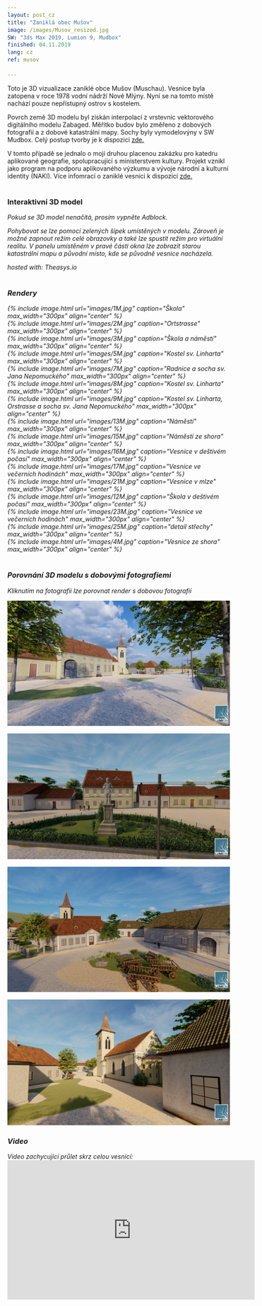 ```yaml
---
layout: post_cz
title: "Zaniklá obec Mušov"
image: /images/Musov_resized.jpg
SW: "3ds Max 2019, Lumion 9, Mudbox"
finished: 04.11.2019
lang: cz
ref: musov

---
```



Toto je 3D vizualizace zaniklé obce Mušov (Muschau). Vesnice byla zatopena v roce 1978 vodní nádrží Nové Mlýny. Nyní se na tomto místě nachází pouze nepřístupný ostrov s kostelem. 

Povrch země 3D modelu byl získán interpolací z vrstevnic vektorového digitálního modelu Zabaged. Měřítko budov bylo změřeno z dobových fotografií a z dobové katastrální mapy. Sochy byly vymodelovýny v SW Mudbox. Celý postup tvorby je k dispozici [zde.](https://drive.google.com/file/d/12U5Q1p-7OHgOtkkkM6P-GssGBlXoA1Ia/view?usp=sharing)

V tomto případě se jednalo o mojí druhou placenou zakázku pro katedru aplikované geografie, spolupracující s ministerstvem kultury. Projekt vznikl jako program na podporu aplikovaného výzkumu a vývoje národní a kulturní identity (NAKI). 
Více infomrací o zaniklé vesnici k dispozici [zde.](http://www.zaniklekrajiny.cz/atlas/modelova-uzemi/novomlynske-nadrze) 
<br><br>
<h3> Interaktivní 3D model </h3>
<i>Pokud se 3D model nenačítá, prosím vypněte Adblock.
<br>
    
Pohybovat se lze pomocí zelených šipek umístěných v modelu. Zároveň je možné zapnout režim celé obrazovky a také lze spustit režim pro virtuální realitu. V panelu umístěném v pravé části okna lze zobrazit starou katastrální mapu a původní místo, kde se původně vesnice nacházela.
<script async src="https://www.theasys.io/static/embed.js" data-theasys="vWEdS8mWRAgIomQAykG3TFmUqPPbpb" data-height="800"></script>
hosted with: Theasys.io
<br><br>
<h3> Rendery </h3>
{% include image.html url="images/1M.jpg" caption="Škola" max_width="300px" align="center" %}
<br>
{% include image.html url="images/2M.jpg" caption="Ortstrasse" max_width="300px" align="center" %}
<br>
{% include image.html url="images/3M.jpg" caption="Škola a náměstí" max_width="300px" align="center" %}
<br>
{% include image.html url="images/5M.jpg" caption="Kostel sv. Linharta" max_width="300px" align="center" %}
<br>
{% include image.html url="images/7M.jpg" caption="Radnice a socha sv. Jana Nepomuckého" max_width="300px" align="center" %}
<br>
{% include image.html url="images/8M.jpg" caption="Kostel sv. Linharta" max_width="300px" align="center" %}
<br>
{% include image.html url="images/9M.jpg" caption="Kostel sv. Linharta, Orstrasse a socha sv. Jana Nepomuckého" max_width="300px" align="center" %}
<br>
{% include image.html url="images/13M.jpg" caption="Náměstí" max_width="300px" align="center" %}
<br>
{% include image.html url="images/15M.jpg" caption="Náměstí ze shora" max_width="300px" align="center" %}
<br>
{% include image.html url="images/16M.jpg" caption="Vesnice v deštivém počasí" max_width="300px" align="center" %}
<br>
{% include image.html url="images/17M.jpg" caption="Vesnice ve večerních hodinách" max_width="300px" align="center" %}
<br>
{% include image.html url="images/21M.jpg" caption="Vesnice v mlze" max_width="300px" align="center"  %}
<br>
{% include image.html url="images/12M.jpg" caption="Škola v deštivém počasí" max_width="300px" align="center" %}
<br>
{% include image.html url="images/23M.jpg" caption="Vesnice ve večerních hodinách" max_width="300px" align="center" %}
<br>
{% include image.html url="images/25M.jpg" caption="detail střechy" max_width="300px" align="center" %}
<br>
{% include image.html url="images/4M.jpg" caption="Vesnice ze shora" max_width="300px" align="center" %}
<br><br>
<h3> Porovnání 3D modelu s dobovými fotografiemi </h3>
Kliknutím na fotografii lze porovnat render s dobovou fotografií
<p>
<img src="images/5M.jpg" alt="Square" id = "imgClickAndChange" />
<script>     
var images = ["images/5M.jpg", "images/5MO.jpg"]

var imgState = 0;

var imgTag = document.getElementById("imgClickAndChange");

imgTag.addEventListener("click", function (event) {
  imgState = (++imgState % images.length);
  event.target.src = images[imgState];
});
</script> 
<p>
<img alt="Townhall" src="images/6M.jpg"  id="imgClickAndChange2"   />
<script>     
var images2 = ["images/6M.jpg", "images/6MO.jpg"]

var imgState = 0;

var imgTag = document.getElementById("imgClickAndChange2");

imgTag.addEventListener("click", function (event) {
  imgState = (++imgState % images.length);
  event.target.src = images2[imgState];
});
</script> 
<p>
<img alt="Square2" src="images/3M.jpg"  id="imgClickAndChange3"   />
<script>     
var images3 = ["images/3M.jpg", "images/3MO.jpg"]

var imgState = 0;

var imgTag = document.getElementById("imgClickAndChange3");

imgTag.addEventListener("click", function (event) {
  imgState = (++imgState % images.length);
  event.target.src = images3[imgState];
});
</script> 
<p>
<img alt="Church" src="images/8M.jpg"  id="imgClickAndChange4"   />
<script>     
var images4 = ["images/8M.jpg", "images/8MO.JPG"]

var imgState = 0;

var imgTag = document.getElementById("imgClickAndChange4");

imgTag.addEventListener("click", function (event) {
  imgState = (++imgState % images.length);
  event.target.src = images4[imgState];
});
</script> 
<h3> Video </h3>
Video zachycující průlet skrz celou vesnicí:
<br>
<iframe width="560" height="315" src="https://www.youtube.com/embed/NgXLj6BLhOU" frameborder="0" allow="accelerometer; autoplay; encrypted-media; gyroscope; picture-in-picture" allowfullscreen></iframe>